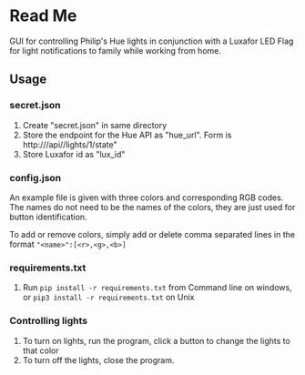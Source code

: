 # Read Me


GUI for controlling Philip's Hue lights in conjunction with a Luxafor LED Flag for light notifications to family while working from home.

## Usage

### secret.json

1. Create "secret.json" in same directory
2. Store the endpoint for the Hue API  as "hue_url". Form is http://<Bridge IP>/api/<username>/lights/1/state"
3. Store Luxafor id as "lux_id"

### config.json

An example file is given with three colors and corresponding RGB codes. The names do not need to be the names of the colors, they are just used for button identification.

To add or remove colors, simply add or delete comma separated lines in the format `"<name>":[<r>,<g>,<b>]`

### requirements.txt

1. Run `pip install -r requirements.txt` from Command line on windows, or `pip3 install -r requirements.txt` on Unix

### Controlling lights

1. To turn on lights, run the program, click a button to change the lights to that color
2. To turn off the lights, close the program.